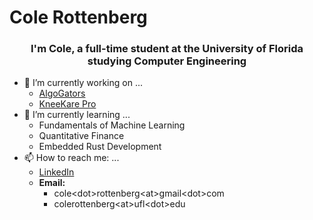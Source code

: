 # Cole Rottenberg


### <div align="center">I'm Cole, a full-time student at the University of Florida studying Computer Engineering</div>

- 🔭 I’m currently working on ...
    - [AlgoGators](https://www.algogators.com/)
    - [KneeKare Pro](https://github.com/KneeKarePro)
- 🌱 I’m currently learning ...
    - Fundamentals of Machine Learning
    - Quantitative Finance
    - Embedded Rust Development
- 📫 How to reach me: ...
    - [LinkedIn](https://www.linkedin.com/in/cole-rottenberg/)
    - **Email:** 
        - cole&lt;dot&gt;rottenberg&lt;at&gt;gmail&lt;dot&gt;com
        - colerottenberg&lt;at&gt;ufl&lt;dot&gt;edu